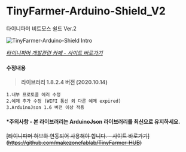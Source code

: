# TinyFarmer-Arduino-Shield_V2
타이니파머 비트모스 쉴드 Ver.2

  
 ![TinyFarmer-Arduino-Shield Intro](https://github.com/makezonefablab/TinyFarmer-Arduino-Shield/blob/master/img/bitmoss_description.png) 
    
 

 
 [*타이니파머 개발관련 카페 - 사이트 바로가기*](http://cafe.naver.com/makezone#)
 
 
 
#### 수정내용
> **라이브러리  1.8.2.4 버전 (2020.10.14)**
```
1.내부 프로토콜 에러 수정
2.예제 추가 수정 (WIFI 통신 외 다른 예제 expired)
3.ArduinoJson 1.6 버전 이상 적용
```

#### *주의사항 - 본 라이브러리는 ArduinoJson 라이브러리를 최신으로 유지하세요.


~~[타이니파머 허브와 연동되어 사용해야 합니다. - 사이트 바로가기]
(https://github.com/makezonefablab/TinyFarmer-HUB)~~
